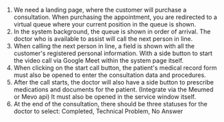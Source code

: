 1. We need a landing page, where the customer will purchase a consultation. When purchasing the appointment, you are redirected to a virtual queue where your current position in the queue is shown.
2. In the system background, the queue is shown in order of arrival. The doctor who is available to assist will call the next person in line.
3. When calling the next person in line, a field is shown with all the customer's registered personal information. With a side button to start the video call via Google Meet within the system page itself.
4. When clicking on the start call button, the patient's medical record form must also be opened to enter the consultation data and procedures.
5. After the call starts, the doctor will also have a side button to prescribe medications and documents for the patient. (Integrate via the Meumed or Mevo api) It must also be opened in the service window itself.
6. At the end of the consultation, there should be three statuses for the doctor to select: Completed, Technical Problem, No Answer 

